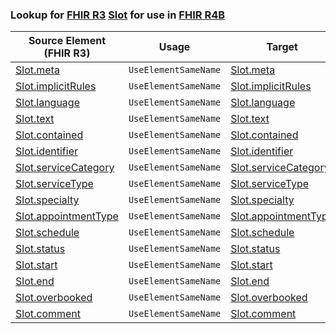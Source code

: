 ### Lookup for [FHIR R3](https://hl7.org/fhir/STU3/) [Slot](https://hl7.org/fhir/STU3/Slot.html) for use in [FHIR R4B](https://hl7.org/fhir/R4B/)

| Source Element (FHIR R3) | Usage | Target |
| -------------- | ----- | ------ |
| [Slot.meta](https://hl7.org/fhir/STU3/Slot.html#resource) | `UseElementSameName` | [Slot.meta](https://hl7.org/fhir/R4B/Slot.html#resource) |
| [Slot.implicitRules](https://hl7.org/fhir/STU3/Slot.html#resource) | `UseElementSameName` | [Slot.implicitRules](https://hl7.org/fhir/R4B/Slot.html#resource) |
| [Slot.language](https://hl7.org/fhir/STU3/Slot.html#resource) | `UseElementSameName` | [Slot.language](https://hl7.org/fhir/R4B/Slot.html#resource) |
| [Slot.text](https://hl7.org/fhir/STU3/Slot.html#resource) | `UseElementSameName` | [Slot.text](https://hl7.org/fhir/R4B/Slot.html#resource) |
| [Slot.contained](https://hl7.org/fhir/STU3/Slot.html#resource) | `UseElementSameName` | [Slot.contained](https://hl7.org/fhir/R4B/Slot.html#resource) |
| [Slot.identifier](https://hl7.org/fhir/STU3/Slot.html#resource) | `UseElementSameName` | [Slot.identifier](https://hl7.org/fhir/R4B/Slot.html#resource) |
| [Slot.serviceCategory](https://hl7.org/fhir/STU3/Slot.html#resource) | `UseElementSameName` | [Slot.serviceCategory](https://hl7.org/fhir/R4B/Slot.html#resource) |
| [Slot.serviceType](https://hl7.org/fhir/STU3/Slot.html#resource) | `UseElementSameName` | [Slot.serviceType](https://hl7.org/fhir/R4B/Slot.html#resource) |
| [Slot.specialty](https://hl7.org/fhir/STU3/Slot.html#resource) | `UseElementSameName` | [Slot.specialty](https://hl7.org/fhir/R4B/Slot.html#resource) |
| [Slot.appointmentType](https://hl7.org/fhir/STU3/Slot.html#resource) | `UseElementSameName` | [Slot.appointmentType](https://hl7.org/fhir/R4B/Slot.html#resource) |
| [Slot.schedule](https://hl7.org/fhir/STU3/Slot.html#resource) | `UseElementSameName` | [Slot.schedule](https://hl7.org/fhir/R4B/Slot.html#resource) |
| [Slot.status](https://hl7.org/fhir/STU3/Slot.html#resource) | `UseElementSameName` | [Slot.status](https://hl7.org/fhir/R4B/Slot.html#resource) |
| [Slot.start](https://hl7.org/fhir/STU3/Slot.html#resource) | `UseElementSameName` | [Slot.start](https://hl7.org/fhir/R4B/Slot.html#resource) |
| [Slot.end](https://hl7.org/fhir/STU3/Slot.html#resource) | `UseElementSameName` | [Slot.end](https://hl7.org/fhir/R4B/Slot.html#resource) |
| [Slot.overbooked](https://hl7.org/fhir/STU3/Slot.html#resource) | `UseElementSameName` | [Slot.overbooked](https://hl7.org/fhir/R4B/Slot.html#resource) |
| [Slot.comment](https://hl7.org/fhir/STU3/Slot.html#resource) | `UseElementSameName` | [Slot.comment](https://hl7.org/fhir/R4B/Slot.html#resource) |
